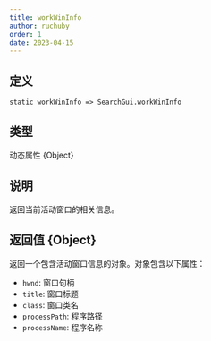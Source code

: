 ```yaml
---
title: workWinInfo
author: ruchuby
order: 1
date: 2023-04-15
---
```


## 定义

```ahk
static workWinInfo => SearchGui.workWinInfo
```

## 类型

动态属性 \{Object\}

## 说明

返回当前活动窗口的相关信息。

## 返回值 \{Object\}

返回一个包含活动窗口信息的对象。对象包含以下属性：

- `hwnd`: 窗口句柄
- `title`: 窗口标题
- `class`: 窗口类名
- `processPath`: 程序路径
- `processName`: 程序名称
